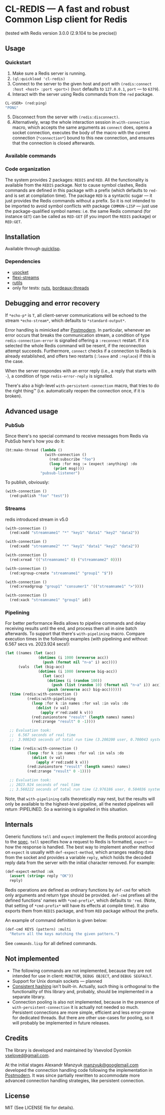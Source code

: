 # CL-REDIS — A fast and robust Common Lisp client for Redis
  (tested with Redis version 3.0.0 (2.9.104 to be precise))

## Usage

### Quickstart

1. Make sure a Redis server is running.
2. `(ql:quickload 'cl-redis)`
3. Connect to the server to the given host and port with
   `(redis:connect :host <host> :port <port>)`
   (`host` defaults to `127.0.0.1`, `port` — to `6379`).
4. Interact with the server using Redis commands from the `red` package.

```lisp
CL-USER> (red:ping)
"PONG"
```

5. Disconnect from the server with `(redis:disconnect)`.
6. Alternatively, wrap the whole interaction session in `with-connection` macro,
   which accepts the same arguments as `connect` does, opens a socket connection,
   executes the body of the macro with the current connection (`*connection*`)
   bound to this new connection, and ensures that the connection is closed
   afterwards.

### Available commands



### Code organization

The system provides 2 packages: `REDIS` and `RED`.  All the
functionality is available from the `REDIS` package.  Not to cause
symbol clashes, Redis commands are defined in this package with a
prefix (which defaults to `red-` and is set at compilation time).
The package `RED` is a syntactic sugar — it just provides the Redis
commands without a prefix.  So it is not intended to be imported to
avoid symbol conflicts with package `COMMON-LISP` — just use the
package-qualified symbol names: i.e. the same Redis command (for
instance `GET`) can be called as `RED-GET` (if you import the `REDIS` package)
or `RED:GET`.


## Installation

Available through [quicklisp](http://quicklisp.org/).

### Dependencies

- [usocket](http://common-lisp.net/project/usocket/)
- [flexi-streams](http://common-lisp.net/project/flexi-streams/)
- [rutils](http://github.com/vseloved/rutils)
- only for tests: [nuts](http://github.com/vseloved/nuts),
  [bordeaux-threads](http://common-lisp.net/project/bordeaux-threads)


## Debugging and error recovery

If `*echo-p*` is `T`, all client-server communications will be
echoed to the stream `*echo-stream*`, which defaults to `*standard-output*`.

Error handling is mimicked after
[Postmodern](http://common-lisp.net/project/postmodern/).
In particular, whenever an error occurs that breaks the communication stream,
a condition of type `redis-connection-error` is signalled offering
a `:reconnect` restart.  If it is selected the whole Redis command will be
resent, if the reconnection attempt succeeds.
Furthermore, `connect` checks if a connection to Redis is already established,
and offers two restarts (`:leave` and `:replace`) if this is the case.

When the server respondes with an error reply
(i.e., a reply that starts with `-`),
a condition of type `redis-error-reply` is signalled.

There's also a high-level `with-persistent-connection` macro,
that tries to do the right thing™
(i.e. automatically reopen the connection once, if it is broken).


## Advanced usage

### PubSub

Since there's no special command to receive messages from Redis via PubSub
here's how you do it:

```lisp
(bt:make-thread (lambda ()
                  (with-connection ()
                    (red:subscribe "foo")
                    (loop :for msg := (expect :anything) :do
                      (print msg))))
                "pubsub-listener")
```

To publish, obviously:

```lisp
(with-connection ()
  (red:publish "foo" "test"))
```

### Streams
redis introduced stream in v5.0

```lisp
(with-connection ()
  (red:xadd "streamname1" "*" "key1" "data1" "key2" "data2"))

(with-connection ()
  (red:xadd "streamname2" "*" "key1" "data1" "key2" "data2"))

(with-connection ()
  (red:xread '(("streamname1" 0) ("streamname2" 0))))

(with-connection ()
  (red:xgroup-create "streamname1" "group1" "$"))

(with-connection ()
  (red:xreadgroup "group1" "consumer1" '(("streamname1" ">"))))

(with-connection ()
  (red:xack "streamname1" "group1" id))

```


### Pipelining

For better performance Redis allows to pipeline commands
and delay receiving results until the end,
and process them all in oine batch afterwards.
To support that there's `with-pipelining` macro.
Compare execution times in the following examples
(with pipelining and without: 6.567 secs vs. 2023.924 secs!):

```lisp
(let ((names (let (acc)
               (dotimes (i 1000 (nreverse acc))
                 (push (format nil "n~a" i) acc))))
      (vals  (let (big-acc)
               (dotimes (i 1000 (nreverse big-acc))
                 (let (acc)
                   (dotimes (i (random 100))
                     (push (list (random 10) (format nil "n~a" i)) acc))
                   (push (nreverse acc) big-acc))))))
  (time (redis:with-connection ()
          (redis:with-pipelining
            (loop :for k :in names :for val :in vals :do
              (dolist (v val)
                (apply #'red:zadd k v)))
            (red:zunionstore "result" (length names) names)
            (red:zrange "result" 0 -1))))

  ;; Evaluation took:
  ;;  6.567 seconds of real time
  ;;  3.900243 seconds of total run time (3.200200 user, 0.700043 system)

  (time (redis:with-connection ()
          (loop :for k :in names :for val :in vals :do
            (dolist (v val)
              (apply #'red:zadd k v)))
          (red:zunionstore "result" (length names) names)
          (red:zrange "result" 0 -1))))

  ;; Evaluation took:
  ;; 2023.924 seconds of real time
  ;; 3.560222 seconds of total run time (2.976186 user, 0.584036 system)
```

Note, that `with-pipelining` calls theoretically may nest,
but the results will only be available to the highest-level pipeline,
all the nested pipelines will return :PIPELINED.
So a warining is signalled in this situation.


## Internals

Generic functions `tell` and `expect` implement the Redis protocol
according to the [spec](http://redis.io/topics/protocol).
`tell` specifies how a request to Redis is formatted,
`expect` — how the response is handled.
The best way to implement another method on `expect` is usually with
`def-expect-method`, which arranges reading data from the socket
and provides a variable `reply`, which holds the decoded reply data
from the server with the initial character removed. For example:

```lisp
(def-expect-method :ok
  (assert (string= reply "OK"))
  reply)
```

Redis operations are defined as ordinary functions by `def-cmd`
for which only arguments and return type should be provided.
`def-cmd` prefixes all the defined functions' names with `*cmd-prefix*`,
which defaults to `'red`.
(Note, that setting of `*cmd-prefix*` will have its effects at compile time).
It also exports them from `REDIS` package,
and from `RED` package without the prefix.

An example of command definition is given below:

```lisp
(def-cmd KEYS (pattern) :multi
  "Return all the keys matching the given pattern.")
```

See `commands.lisp` for all defined commands.


## Not implemented

- The following commands are not implemented,
  because they are not intended for use in client:
  `MONITOR`, `DEBUG OBJECT`, and `DEBUG SEGFAULT`.
- Support for Unix domain sockets — planned
- [Consistent hashing](http://en.wikipedia.org/wiki/Consistent_hashing)
  isn't built-in.  Actually, such thing is orthogonal to the functionality
  of this library and, probably, should be implemented in a separate library.
- Connection pooling is also not implemented, because in the presence of
  `with-persistent-connection` it is actually not needed so much.
  Persistent connections are more simple, efficient and less error-prone
  for dedicated threads.  But there are other use-cases for pooling,
  so it will probably be implemented in future releases.


## Credits

The library is developed and maintained by Vsevolod Dyomkin
<vseloved@gmail.com>.

At the initial stages Alexandr Manzyuk <manzyuk@googlemail.com>
developed the connection handling code following the implementation in
[Postmodern](http://common-lisp.net/project/postmodern/). It was since
partially rewritten to accommodate more advanced connection handling
strategies, like persistent connection.


## License

MIT (See LICENSE file for details).
